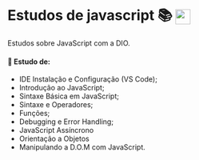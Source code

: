 # Estudos de javascript 📚 <img align="center" alt="gabdev95-js" height="30" width="30" src="https://cdn.jsdelivr.net/gh/devicons/devicon/icons/javascript/javascript-original.svg" />

Estudos sobre JavaScript com a DIO.

#### 📌 Estudo de:

- IDE Instalação e Configuração (VS Code);
- Introdução ao JavaScript;
- Sintaxe Básica em JavaScript;
- Sintaxe e Operadores;
- Funções;
- Debugging e Error Handling;
- JavaScript Assíncrono
- Orientação a Objetos
- Manipulando a D.O.M com JavaScript.

